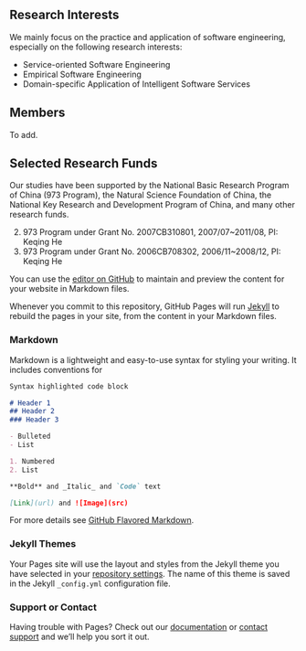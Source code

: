 ## Research Interests

We mainly focus on the practice and application of software engineering, especially on the following research interests:

- Service-oriented Software Engineering
- Empirical Software Engineering
- Domain-specific Application of Intelligent Software Services

## Members
To add.

## Selected Research Funds

Our studies have been supported by the National Basic Research Program of China (973 Program), the Natural Science Foundation of China, the National Key Research and Development Program of China, and many other research funds.

2. 973 Program under Grant No. 2007CB310801, 2007/07~2011/08, PI: Keqing He
1. 973 Program under Grant No. 2006CB708302, 2006/11~2008/12, PI: Keqing He

You can use the [editor on GitHub](https://github.com/ssea-lab/ssea-lab.github.io/edit/master/index.md) to maintain and preview the content for your website in Markdown files.

Whenever you commit to this repository, GitHub Pages will run [Jekyll](https://jekyllrb.com/) to rebuild the pages in your site, from the content in your Markdown files.

### Markdown

Markdown is a lightweight and easy-to-use syntax for styling your writing. It includes conventions for

```markdown
Syntax highlighted code block

# Header 1
## Header 2
### Header 3

- Bulleted
- List

1. Numbered
2. List

**Bold** and _Italic_ and `Code` text

[Link](url) and ![Image](src)
```

For more details see [GitHub Flavored Markdown](https://guides.github.com/features/mastering-markdown/).

### Jekyll Themes

Your Pages site will use the layout and styles from the Jekyll theme you have selected in your [repository settings](https://github.com/ssea-lab/ssea-lab.github.io/settings). The name of this theme is saved in the Jekyll `_config.yml` configuration file.

### Support or Contact

Having trouble with Pages? Check out our [documentation](https://help.github.com/categories/github-pages-basics/) or [contact support](https://github.com/contact) and we’ll help you sort it out.
